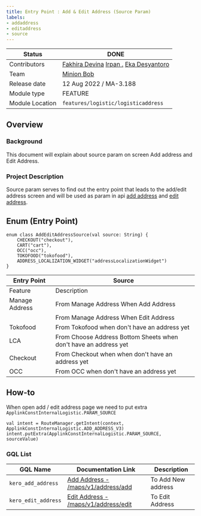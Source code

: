 ```yaml
---
title: Entry Point : Add & Edit Address (Source Param)
labels:
- addaddress
- editaddress
- source
---
```



| **Status** | ​<!--start status:GREEN-->DONE<!--end status--> |
| --- | --- |
| Contributors | [Fakhira Devina](https://tokopedia.atlassian.net/wiki/people/61077e53b704b40068e80a8e?ref=confluence) [Irpan .](https://tokopedia.atlassian.net/wiki/people/6253578a3bf0f0007015669c?ref=confluence) [Eka Desyantoro](https://tokopedia.atlassian.net/wiki/people/6283196bd9ddcc006e9c7a85?ref=confluence) |
| Team | [Minion Bob](https://tokopedia.atlassian.net/people/team/2373d8a6-1afc-4f2a-aa7a-63855c273051) |
| Release date | ​12 Aug 2022 / ​<!--start status:GREY-->MA-3.188<!--end status-->  |
| Module type | ​<!--start status:YELLOW-->FEATURE<!--end status--> |
| Module Location | `features/logistic/logisticaddress` |

<!--toc-->

## Overview

### Background

This document will explain about source param on screen Add address and Edit Address.

### Project Description

Source param serves to find out the entry point that leads to the add/edit address screen and will be used as param in api [add address](https://tokopedia.atlassian.net/wiki/spaces/LG/pages/571965659/Add+Address+-+maps+v1+address+add) and [edit address](https://tokopedia.atlassian.net/wiki/spaces/LG/pages/572194984/Edit+Address+-+maps+v1+address+edit).

## Enum (Entry Point)



```
enum class AddEditAddressSource(val source: String) {
    CHECKOUT("checkout"),
    CART("cart"),
    OCC("occ"),
    TOKOFOOD("tokofood"),
    ADDRESS_LOCALIZATION_WIDGET("addressLocalizationWidget")
}
```



| **Entry Point** | **Source** |
| --- | --- |
| Feature | Description |
| Manage Address | From Manage Address When Add Address | [get source param from manage address](https://tokopedia.atlassian.net/wiki/spaces/PA/pages/2034631638/Source+Param+Manage+Address+Entry+Point) |
|  | From Manage Address When Edit Address |
| Tokofood | From Tokofood when don't have an address yet | `tokofood` |
| LCA | From Choose Address Bottom Sheets when don't have an address yet | `addressLocalizationWidget` |
| Checkout | From Checkout when when don't have an address yet | `cart` / ~~checkout~~ |
| OCC | From OCC when don't have an address yet | `occ` |

## How-to

When open add / edit address page we need to put extra `ApplinkConstInternalLogistic.PARAM_SOURCE`



```
val intent = RouteManager.getIntent(context, ApplinkConstInternalLogistic.ADD_ADDRESS_V3)
intent.putExtra(ApplinkConstInternalLogistic.PARAM_SOURCE, sourceValue)
```

### GQL List



| **GQL Name** | **Documentation Link** | **Description** |
| --- | --- | --- |
| `kero_add_address` | [Add Address - /maps/v1/address/add](https://tokopedia.atlassian.net/wiki/spaces/LG/pages/571965659) | To Add New address |
| `kero_edit_address` | [Edit Address - /maps/v1/address/edit](https://tokopedia.atlassian.net/wiki/spaces/LG/pages/572194984) | To Edit Address |